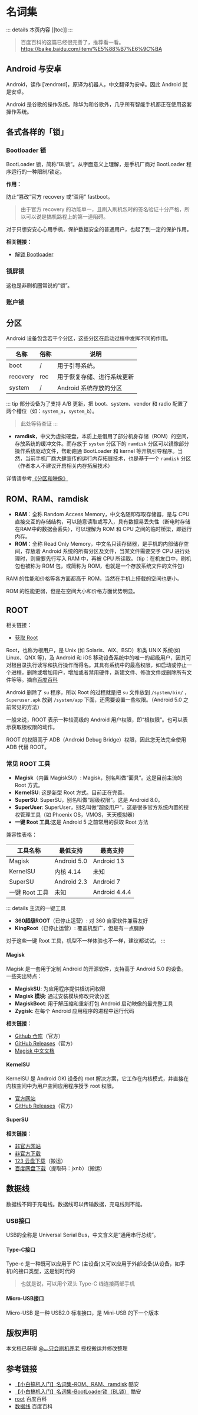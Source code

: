 # 名词集

::: details 本页内容
[[toc]]
:::

> 百度百科的这篇已经很完善了，推荐看一看。<https://baike.baidu.com/item/%E5%88%B7%E6%9C%BA>

## Android 与安卓

Android，读作 [ˈændrɔɪd]，原译为机器人，中文翻译为安卓。因此 Android 就是安卓。

Android 是谷歌的操作系统。除华为和谷歌外，几乎所有智能手机都正在使用这套操作系统。

## 各式各样的「锁」

### Bootloader 锁

BootLoader 锁，简称“BL锁”。从字面意义上理解，是手机厂商对 BootLoader 程序运行的一种限制/锁定。

__作用：__

防止“篡改”官方 recovery 或“滥用” fastboot。

> 由于官方 recovery 的功能单一，且刷入刷机包时的签名验证十分严格，所以可以说是搞机路程上的第一道阻碍。

对于只想安安心心用手机，保护数据安全的普通用户，也起了到一定的保护作用。

__相关链接：__

* [解锁 Bootloader](/fast/unlock.md)

### 锁屏锁

这也是非刷机圈常说的“锁”。

### 账户锁



## 分区

Android 设备包含若干个分区，这些分区在启动过程中发挥不同的作用。

| 名称 | 俗称 | 说明 |
| ---- | ---- | ---- |
| boot | / | 用于引导系统。 |
| recovery | rec | 用于恢复存储、进行系统更新 |
| system | / | Android 系统存放的分区 |

::: tip
部分设备为了支持 A/B 更新，把 boot、system、vendor 和 radio 配置了两个槽位（如：`system_a`，`system_b`）。
> 此处等待查证
:::

* __ramdisk__，中文为虚拟硬盘，本质上是借用了部分机身存储（ROM）的空间，存放系统的缓冲文件。而存放于 `system` 分区下的 `ramdisk` 分区可以镜像部分操作系统驱动文件，帮助跑通 BootLoader 和 kernel 等开机引导程序。当然，当前手机厂商大肆宣传的运行内存拓展技术，也是基于一个 `ramdisk` 分区（作者本人不建议开启相关内存拓展技术）

详情请参考[《分区和映像》](partitions/README.md)

## ROM、RAM、ramdisk

* __RAM__：全称 Random Access Memory，中文名随即存取存储器，是与 CPU 直接交互的存储结构，可以随意读取或写入，具有数据易丢失性（断电时存储在RAM中的数据会丢失），可以理解为 ROM 和 CPU 之间的临时桥梁，即运行内存。
* __ROM__：全称 Read Only Memory，中文名只读存储器，是手机的内部储存空间，存放着 Android 系统的所有分区及文件，当某文件需要交予 CPU 进行处理时，则需要先行写入 RAM 中，再被 CPU 所读取。（tip：在机友口中，刷机包也被称为 ROM 包，或简称为 ROM，也就是一个存放系统文件的文件包）

RAM 的性能和价格等各方面都高于 ROM，当然在手机上搭载的空间也更小。

ROM 的性能更弱，但是在空间大小和价格方面优势明显。

## ROOT

相关链接：

* [获取 Root](/fast/install/root.md)

Root，也称为根用户，是 Unix (如 Solaris、AIX、BSD）和类 UNIX 系统(如 Linux、QNX 等)，及 Android 和 iOS 移动设备系统中的唯一的超级用户，因其可对根目录执行读写和执行操作而得名。其具有系统中的最高权限，如启动或停止一个进程，删除或增加用户，增加或者禁用硬件，新建文件、修改文件或删除所有文件等等。摘自[百度百科](https://baike.baidu.com/item/root/73226)

Android 删除了 `su` 程序，所以 Root 的过程就是把 `su` 文件放到 `/system/bin/` ，`Superuser.apk` 放到 `/system/app` 下面，还需要设置一些权限。（Android 5.0 之前常见的方法）

一般来说，ROOT 表示一种较高级的 Android 用户权限，即“根权限”。也可以表示获取根权限的动作。

ROOT 的权限高于 ADB（Android Debug Bridge）权限，因此您无法完全使用 ADB 代替 ROOT。

### 常见 ROOT 工具

* __Magisk__（内置 MagiskSU）: Magisk，别名叫做“面具”。这是目前主流的 Root 方式。
* __KernelSU__: 这是新型 Root 方式。目前正在完善。
* __SuperSU__: SuperSU，别名叫做“超级权限”。这是 Android 8.0。
* __SuperUser__: SuperUser，别名叫做“超级用户”，这是很多官方系统内置的授权管理工具（如 Phoenix OS，VMOS，天天模拟器）
* __一键 Root 工具__:这是 Android 5 之前常用的获取 Root 方法

兼容性表格：

| 工具名称       | 最低支持    | 最高支持      |
| -------------- | ----------- | ------------- |
| Magisk         | Android 5.0 | Android 13    |
| KernelSU       | 内核 4.14   | 未知          |
| SuperSU        | Android 2.3 | Android 7     |
| 一键 Root 工具 | 未知        | Android 4.4.4 |

::: details 主流的一键工具

* __360超级ROOT__（已停止运营）: 对 360 自家软件兼容友好
* __KingRoot__（已停止运营）: 覆盖机型广，但是有一点臃肿

对于这些一键 Root 工具，机型不一样体验也不一样，建议都试试。
:::

#### Magisk

Magisk 是一套用于定制 Android 的开源软件，支持高于 Android 5.0 的设备。
一些突出特点：

* __MagiskSU__: 为应用程序提供根访问权限
* __Magisk 模块__: 通过安装模块修改只读分区
* __MagiskBoot__: 用于解压缩和重新打包 Android 启动映像的最完整工具
* __Zygisk__: 在每个 Android 应用程序的进程中运行代码

__相关链接：__

* [Github 仓库](https://github.com/topjohnwu/Magisk)（官方）
* [GitHub Releases](https://github.com/topjohnwu/Magisk/releases/latest)（官方）
* [Magisk 中文文档](https://jesse205.github.io/MagiskChineseDocument/)

#### KernelSU

KernelSU 是 Android GKI 设备的 root 解决方案，它工作在内核模式，并直接在内核空间中为用户空间应用程序授予 root 权限。

* [官方网站](https://kernelsu.org/zh_CN/)
* [GitHub Releases](https://github.com/tiann/KernelSU/releases)（官方）

#### SuperSU

__相关链接：__

* [非官方网站](https://supersuroot.org/)
* [非官方下载](https://supersuroot.org/download/)
* [123 云盘下载](https://www.123pan.com/s/G7a9-mpek)（搬运）
* [百度网盘下载](https://pan.baidu.com/s/1D-xltDWSZHZmKbqULMknsw?pwd=jxnb)（提取码：jxnb）（搬运）

## 数据线

数据线不同于充电线。数据线可以传输数据，充电线则不能。

### USB接口

USB的全称是 Universal Serial Bus，中文含义是“通用串行总线”。

#### Type-C接口

Type-c 是一种既可以应用于 PC (主设备)又可以应用于外部设备(从设备，如手机)的接口类型，这是划时代的

> 也就是说，可以用个双头 Type-C 线连接两部手机

#### Micro-USB接口

Micro-USB 是一种 USB2.0 标准接口，是 Mini-USB 的下一个版本

## 版权声明

本文档已获得 [@灬只会刷机养老](http://www.coolapk.com/u/11090720) 授权搬运并修改整理

## 参考链接

* [【小白搞机入门】名词集-ROM、RAM、ramdisk](https://www.coolapk.com/feed/42682544?shareKey=ZjIwNzExZDUyYjczNjNkNTgzMTY~) 酷安
* [【小白搞机入门】名词集-BootLoader锁（BL锁）](https://www.coolapk.com/feed/42674591?shareKey=YzQ2MThhNmI5MmNiNjNkNTcwOGM~) 酷安
* [root](https://baike.baidu.com/item/root/73226) 百度百科
* [数据线](https://baike.baidu.com/item/%E6%95%B0%E6%8D%AE%E7%BA%BF/391946) 百度百科
